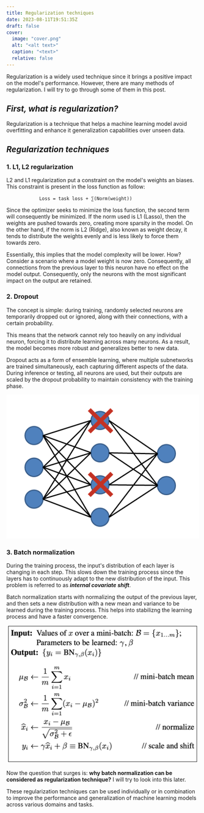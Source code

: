 ```yaml
---
title: Regularization techniques
date: 2023-08-11T19:51:35Z
draft: false
cover:
  image: "cover.png"
  alt: "<alt text>"
  caption: "<text>"
  relative: false
---
```


Regularization is a widely used technique since it  brings a positive impact on the model's performance. However, there are many methods of regularization. I will try to go through some of them in this post.


## ***First, what is regularization?***

Regularization is a technique that helps a machine learning model avoid overfitting and enhance it generalization capabilities over unseen data.

##  ***Regularization techniques***

### 1. **L1, L2 regularization**

L2 and L1 regularization put a constraint on the model's weights an biases. This constraint is present in the loss function as follow:


                Loss = task loss + ∑(Norm(weight))


Since the optimizer seeks to minimize the loss function, the second term will consequently be minimized. If the norm used is L1 (Lasso), then the weights are pushed towards zero, creating more sparsity in the model. On the other hand, if the norm is L2 (Ridge), also known as weight decay, it tends to distribute the weights evenly and is less likely to force them towards zero.

Essentially, this implies that the model complexity will be lower. How? Consider a scenario where a model weight is now zero. Consequently, all connections from the previous layer to this neuron have no effect on the model output. Consequently, only the neurons with the most significant impact on the output are retained.


### 2. **Dropout**

The concept is simple: during training, randomly selected neurons are temporarily dropped out or ignored, along with their connections, with a certain probability. 

This means that the network cannot rely too heavily on any individual neuron, forcing it to distribute learning across many neurons. 
As a result, the model becomes more robust and generalizes better to new data. 

Dropout acts as a form of ensemble learning, where multiple subnetworks are trained simultaneously, each capturing different aspects of the data. During inference or testing, all neurons are used, but their outputs are scaled by the dropout probability to maintain consistency with the training phase.

![alt Dropout figure](dropout.png "Dropout ")

### 3. **Batch normalization**

During the training process, the input's distribution of each layer is changing in each step. This slows down the training process since the layers has to continuously adapt to the new distribution of the input. This problem is referred to as ***internal covariate shift***.


Batch normalization starts with normalizing the output of the previous layer, and then sets a new distribution with a new mean and variance to be learned during the training process. This helps into stabilizng the learning process and have a faster convergence.

![alt Batch normalization figure](batchnormalization.png "Batch normalization")

Now the question that surges is: **why batch normalization can be considered as regularization technique?** I will try to look into this later.


These regularization techniques can be used individually or in combination to improve the performance and generalization of machine learning models across various domains and tasks.